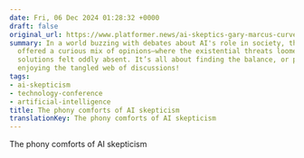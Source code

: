 ```yaml
---
date: Fri, 06 Dec 2024 01:28:32 +0000
draft: false
original_url: https://www.platformer.news/ai-skeptics-gary-marcus-curve-conference/
summary: In a world buzzing with debates about AI's role in society, the Curve conference
  offered a curious mix of opinions—where the existential threats loomed large, but
  solutions felt oddly absent. It’s all about finding the balance, or perhaps just
  enjoying the tangled web of discussions!
tags:
- ai-skepticism
- technology-conference
- artificial-intelligence
title: The phony comforts of AI skepticism
translationKey: The phony comforts of AI skepticism
---
```


The phony comforts of AI skepticism